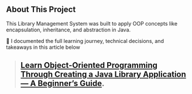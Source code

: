 ## About This Project

This Library Management System was built to apply OOP concepts like encapsulation, inheritance, and abstraction in Java. 

📝 I documented the full learning journey, technical decisions, and takeaways in this article below
> ## [Learn Object-Oriented Programming Through Creating a Java Library Application — A Beginner’s Guide](https://suyash7.hashnode.dev/learn-object-oriented-programming-through-creating-a-java-library-application).  
